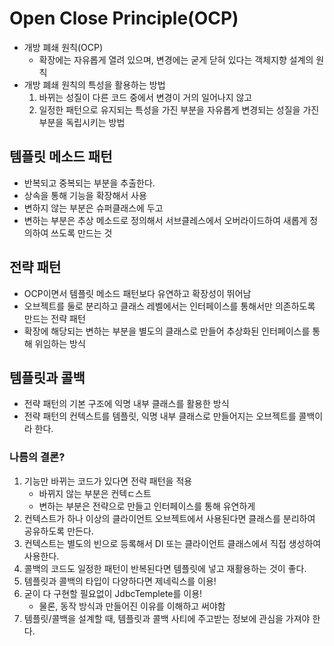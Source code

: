 # Open Close Principle(OCP)

* 개방 폐쇄 원칙(OCP)
    * 확장에는 자유롭게 열려 있으며, 변경에는 굳게 닫혀 있다는 객체지향 설계의 원칙
* 개방 폐쇄 원칙의 특성을 활용하는 방법
    1. 바뀌는 성질이 다른 코드 중에서 변경이 거의 일어나지 않고
    2. 일정한 패턴으로 유지되는 특성을 가진 부분을 자유롭게 변경되는 성질을 가진 부분을 독립시키는 방법

## 템플릿 메소드 패턴

* 반복되고 중복되는 부분을 추출한다.
* 상속을 통해 기능을 확장해서 사용
* 변하지 않는 부분은 슈퍼클래스에 두고
* 변하는 부분은 추상 메소드로 정의해서 서브클레스에서 오버라이드하여 새롭게 정의하여 쓰도록 만드는 것

## 전략 패턴

* OCP이면서 템플릿 메소드 패턴보다 유연하고 확장성이 뛰어남
* 오브젝트를 둘로 분리하고 클래스 레벨에서는 인터페이스를 통해서만 의존하도록 만드는 전략 패턴
* 확장에 해당되는 변하는 부분을 별도의 클래스로 만들어 추상화된 인터페이스를 통해 위임하는 방식

## 템플릿과 콜백

* 전략 패턴의 기본 구조에 익명 내부 클래스를 활용한 방식
* 전략 패턴의 컨텍스트를 템플릿, 익명 내부 클래스로 만들어지는 오브젝트를 콜백이라 한다.

### 나름의 결론?

1. 기능만 바뀌는 코드가 있다면 전략 패턴을 적용
    * 바뀌지 않는 부분은 컨텍ㄷ스트
    * 변하는 부분은 전략으로 만들고 인터페이스를 통해 유연하게
2. 컨텍스트가 하나 이상의 클라이언트 오브젝트에서 사용된다면 클래스를 분리하여 공유하도록 만든다.
3. 컨텍스트는 별도의 빈으로 등록해서 DI 또는 클라이언트 클래스에서 직접 생성하여 사용한다.
4. 콜백의 코드도 일정한 패턴이 반복된다면 템플릿에 넣고 재활용하는 것이 좋다.
5. 템플릿과 콜백의 타입이 다양하다면 제네릭스를 이용!
6. 굳이 다 구현할 필요없이 JdbcTemplete를 이용!
    * 물론, 동작 방식과 만들어진 이유를 이해하고 써야함
7. 템플릿/콜백을 설계할 때, 템플릿과 콜백 사티에 주고받는 정보에 관심을 가져야 한다.
